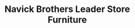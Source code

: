 ---
title: "Navick Brothers Leader Store Furniture"
url: /norwich/navick-brothers-leader-store-furniture/
shop: Möbel
---